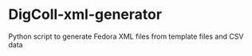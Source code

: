 DigColl-xml-generator
=====================

Python script to generate Fedora XML files from template files and CSV data
